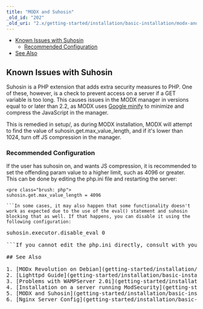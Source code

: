 ```yaml
---
title: "MODX and Suhosin"
_old_id: "202"
_old_uri: "2.x/getting-started/installation/basic-installation/modx-and-suhosin"
---
```


- [Known Issues with Suhosin](#MODXandSuhosin-KnownIssueswithSuhosin)
  - [Recommended Configuration](#MODXandSuhosin-RecommendedConfiguration)
- [See Also](#MODXandSuhosin-SeeAlso)



## Known Issues with Suhosin 

Suhosin is a PHP extension that adds extra security measures to PHP. One of these, however, is a check to prevent access on a server if a GET variable is too long. This causes issues in the MODX manager in versions equal to or later than 2.2, as MODX uses [Google minify](http://code.google.com/p/minify) to minimize and compress the JavaScript in the manager.

This is remedied in setup/, as during MODX installation, MODX will attempt to find the value of suhosin.get.max\_value\_length, and if it's lower than 1024, turn off JS compression in the manager.

### Recommended Configuration 

If the user has suhosin on, and wants JS compression, it is recommended to set the offending param value to a higher limit, such as 4096 or greater. This can be done by editing the php.ini file and restarting the server:

```
<pre class="brush: php">
suhosin.get.max_value_length = 4096

```In some cases, it may also happen that some functionality doesn't work as expected due to the use of the eval() statement and suhosin blocking that as well. If that happens, you can disable it using the following configuration:

```
<pre class="brush: php">
suhosin.executor.disable_eval 0

```If you cannot edit the php.ini directly, consult with your host on the best way to set up these configurations. Some hosts might allow changing it through htaccess files, a control panel interface or they can do it for you.

## See Also 

1. [MODx Revolution on Debian](getting-started/installation/basic-installation/modx-revolution-on-debian)
2. [Lighttpd Guide](getting-started/installation/basic-installation/lighttpd-guide)
3. [Problems with WAMPServer 2.0i](getting-started/installation/basic-installation/problems-with-wampserver-2.0i)
4. [Installation on a server running ModSecurity](getting-started/installation/basic-installation/installation-on-a-server-running-modsecurity)
5. [MODX and Suhosin](getting-started/installation/basic-installation/modx-and-suhosin)
6. [Nginx Server Config](getting-started/installation/basic-installation/nginx-server-config)